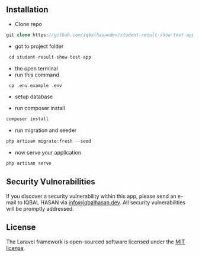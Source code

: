 ## Installation

-   Clone repo

```php
git clone https://github.com/iqbalhasandev/student-result-show-test-app.git
```

-   got to project folder

```php
 cd student-result-show-test-app
```

-   the open terminal
-   run this command

```php
 cp .env.example .env
```

-   setup database

-   run composer install

```php
composer install
```

-   run migration and seeder

```php
php artisan migrate:fresh --seed
```

-   now serve your application

```php
php artisan serve
```

## Security Vulnerabilities

If you discover a security vulnerability within this app, please send an e-mail to IQBAL HASAN via [info@iqbalhasan.dev](mailto:info@iqbalhasan.dev). All security vulnerabilities will be promptly addressed.

## License

The Laravel framework is open-sourced software licensed under the [MIT license](https://opensource.org/licenses/MIT).
